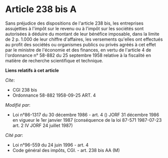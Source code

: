 # Article 238 bis A

Sans préjudice des dispositions de l'article 238 bis, les entreprises assujetties à l'impôt sur le revenu ou à l'impôt sur
les sociétés sont autorisées à déduire du montant de leur bénéfice imposable, dans la limite de 2 p. 1.000 de leur chiffre
d'affaires, les versements qu'elles ont effectués au profit des sociétés ou organismes publics ou privés agréés à cet effet
par le ministre de l'économie et des finances, en vertu de l'article 4 de l'ordonnance n° 58-882 du 25 septembre 1958
relative à la fiscalité en matière de recherche scientifique et technique.

**Liens relatifs à cet article**

_Cite_:

  - CGI 238 bis
  - Ordonnance 58-882 1958-09-25 ART. 4

_Modifié par_:

  - Loi n°86-1317 du 30 décembre 1986 - art. 4 () JORF 31 décembre 1986 en vigueur le 1er janvier 1987 (conséquence de la loi 87-571 1987-07-23 art. 2 IV JORF 24 juillet 1987)

_Cité par_:

  - Loi n°96-559 du 24 juin 1996 - art. 4
  - Code général des impôts, CGI. - art. 238 bis AA (M)
